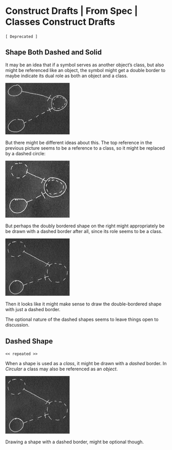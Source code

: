 Construct Drafts | From Spec | Classes Construct Drafts
=======================================================

`[ Deprecated ]`

## Shape Both Dashed and Solid

It may be an idea that if a symbol serves as another object’s class, but also might be referenced like an object, the symbol might get a double border to maybe indicate its dual role as both an object and a class.

<img src="images/Classes.017.png" width="200" />

But there might be different ideas about this. The top reference in the previous picture seems to be a reference to a class, so it might be replaced by a dashed circle:

<img src="images/Classes.018.png" width="200" />

But perhaps the doubly bordered shape on the right might appropriately be be drawn with a dashed border after all, since its role seems to be a class.

<img src="images/Classes.019.png" width="200" />

Then it looks like it might make sense to draw the double-bordered shape with just a dashed border.

The optional nature of the dashed shapes seems to leave things open to discussion.

## Dashed Shape

`<< repeated >>`

When a shape is used as a *class*, it might be drawn with a *dashed* border.
In *Circular* a class may also be referenced as an *object*.

<img src="images/Classes.019.png" width="200" />

Drawing a shape with a dashed border, might be optional though.
